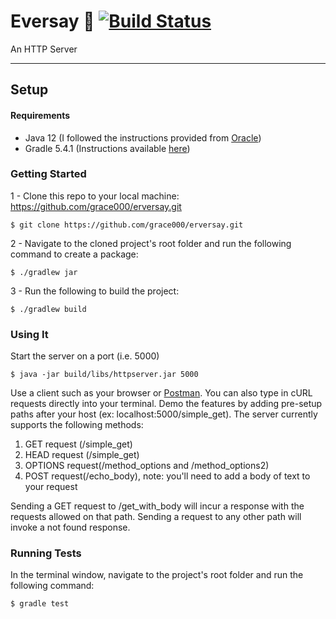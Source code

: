 # Eversay 🐷 [![Build Status](https://travis-ci.com/grace000/erversay.svg?branch=master)](https://travis-ci.com/grace000/erversay)

An HTTP Server

-----

## Setup

#### Requirements
- Java 12 (I followed the instructions provided from [Oracle](hhttps://www.oracle.com/technetwork/java/javase/downloads/jdk12-downloads-5295953.html))
- Gradle 5.4.1 (Instructions available [here](https://gradle.org/install/))

### Getting Started
1 - Clone this repo to your local machine: https://github.com/grace000/erversay.git
```
$ git clone https://github.com/grace000/erversay.git

```
2 - Navigate to the cloned project's root folder and run the following command to create a package:
 
 ```
 $ ./gradlew jar
 ```
 3 - Run the following to build the project:
 ```
 $ ./gradlew build
 ```
 
 ### Using It
 
 Start the server on a port (i.e. 5000)
 ```
 $ java -jar build/libs/httpserver.jar 5000
 ```
 
 Use a client such as your browser or [Postman](https://www.getpostman.com/). You can also type in cURL requests directly into your terminal. Demo the features by adding pre-setup paths after your host (ex: localhost:5000/simple_get).
 The server currently supports the following methods:
 
 1. GET request (/simple_get)
 2. HEAD request (/simple_get)
 3. OPTIONS request(/method_options and /method_options2)
 4. POST request(/echo_body), note: you'll need to add a body of text to your request
 
 Sending a GET request to /get_with_body will incur a response with the requests allowed on that path. Sending a request to any other path will invoke a not found response.
 
 ### Running Tests
 In the terminal window, navigate to the project's root folder and run the following command:
 ```
 $ gradle test
 ```
 
